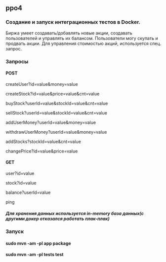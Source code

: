 ## ppo4
### Создание и запуск интеграционных тестов в Docker.


Биржа умеет создавать/добавлять новые акции, создавать пользователей и управлять их балансом. Пользователи могу скупать и продвать акции. Для управления стоимостью акций, используется спец. запрос.

### Запросы
#### POST

createUser?id=value&money=value

createStock?id=value&price=value&cnt=value

buyStock?userId=value&stockId=value&cnt=value

sellStock?userId=value&stockId=value&cnt=value

addUserMoney?userId=value&money=value

withdrawUserMoney?userId=value&money=value

addStocks?stockId=value&cnt=value

changePrice?id=value&price=value

#### GET

user?id=value

stock?id=value

balance?userId=value

ping

##### Для хранения данных используется in-memory база данных(с другими докер отказался работать *плак-плак*)
### Запуск
#### sudo mvn -am -pl app package
#### sudo mvn -am -pl tests test
